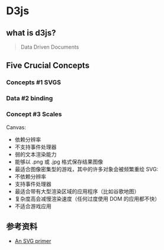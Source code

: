 # D3js

## what is d3js?

> Data Driven Documents

## Five Crucial Concepts

### Concepts #1 SVGS

### Data #2 binding

### Concept #3 Scales






















Canvas:
- 依赖分辨率
- 不支持事件处理器
- 弱的文本渲染能力
- 能够以 .png 或 .jpg 格式保存结果图像
- 最适合图像密集型的游戏，其中的许多对象会被频繁重绘
SVG:
- 不依赖分辨率
- 支持事件处理器
- 最适合带有大型渲染区域的应用程序（比如谷歌地图）
- 复杂度高会减慢渲染速度（任何过度使用 DOM 的应用都不快）
- 不适合游戏应用

## 参考资料

- [An SVG primer](https://alignedleft.com/tutorials/d3/an-svg-primer)